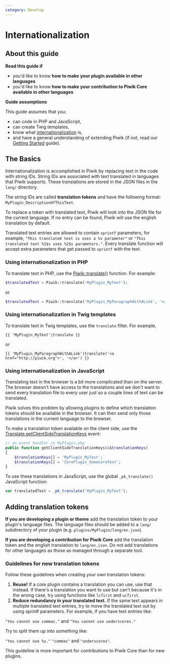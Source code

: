 ```yaml
---
category: Develop
---
```

# Internationalization

<!-- Meta (to be deleted)
Purpose:
- describe how to make plugins/contributions available in different languages,
- describe how to use internationalization in twig templates & in PHP code,
- describe how to create new translation keys (ie, reuse as much as possible),
- describe how plugin developers can use otrance (possible?)

Audience: plugin developers

Expected Result: 

Notes: 

What's missing? (stuff in my list that was not in when I wrote the 1st draft)
- plugin developers + otrance
-->

## About this guide

**Read this guide if**

* you'd like to know **how to make your plugin available in other languages**
* you'd like to know **how to make your contribution to Piwik Core available in other languages**

**Guide assumptions**

This guide assumes that you:

* can code in PHP and JavaScript,
* can create Twig templates,
* know what [internationalization](http://en.wikipedia.org/wiki/Internationalization_and_localization) is,
* and have a general understanding of extending Piwik (if not, read our [Getting Started](/guides/getting-started-part-1) guide).

## The Basics

Internationalization is accomplished in Piwik by replacing text in the code with string IDs. String IDs are associated with text translated in languages that Piwik supports. These translations are stored in the JSON files in the `lang/` directory.

The string IDs are called **translation tokens** and have the following format: `MyPlugin_DescriptionOfThisText`.

To replace a token with translated text, Piwik will look into the JSON file for the current language. If no entry can be found, Piwik will use the english translation by default.

Translated text entries are allowed to contain `sprintf` parameters, for example, `"This translated text is uses a %s parameter"` or `"This translated text %1$s uses %2$s parameters."`. Every translate function will accept extra parameters that get passed to `sprintf` with the text.

### Using internationalization in PHP

To translate text in PHP, use the [Piwik::translate()](/api-reference/Piwik/Piwik#translate) function. For example:

```php
$translatedText = Piwik::translate('MyPlugin_MyText');
```

or

```php
$translatedText = Piwik::translate('MyPlugin_MyParagraphWithALink', '<a href="http:://piwik.org">', '</a>');
```

### Using internationalization in Twig templates

To translate text in Twig templates, use the `translate` filter. For example,

```twig
{{ 'MyPlugin_MyText'|translate }}
```

or

```twig
{{ 'MyPlugin_MyParagraphWithALink'|translate('<a href="http://piwik.org">', '</a>') }}
```

### Using internationalization in JavaScript

Translating text in the browser is a bit more complicated than on the server. The browser doesn't have access to the translations and we don't want to send every translation file to every user just so a couple lines of text can be translated.

Piwik solves this problem by allowing plugins to define which translation tokens should be available in the browser. It can then send only those translations in the current language to the browser.

To make a translation token available on the client side, use the [Translate.getClientSideTranslationKeys](/api-reference/events#translategetclientsidetranslationkeys) event:

```php
// an event handler in MyPlugin.php
public function getClientSideTranslationKeys(&$translationKeys)
{
    $translationKeys[] = 'MyPlugin_MyText';
    $translationKeys[] = 'CorePlugin_SomeCoreText';
}
```

To use these translations in JavaScript, use the global `_pk_translate()` JavaScript function:

```javascript
var translatedText = _pk_translate('MyPlugin_MyText');
```

## Adding translation tokens

**If you are developing a plugin or theme** add the translation token to your plugin's language files. The language files should be added to a `lang/` subdirectory of your plugin (e.g. `plugins/MyPlugin/lang/en.json`).

**If you are developing a contribution for Piwik Core** add the translation token and the english translation to `lang/en.json`. Do not add translations for other languages as those as managed through a separate tool.

### Guidelines for new translation tokens

Follow these guidelines when creating your own translation tokens:

1. **Reuse!** If a core plugin contains a translation you can use, use that instead. If there's a translation you want to use but can't because it's in the wrong case, try using functions like `lcfirst` and `ucfirst`.
2. **Reduce redundancy in your translated text.** If the same text appears in multiple translated text entries, try to move the translated text out by using sprintf parameters. For example, if you have text entries like:

  `"You cannot use commas."`
  and `"You cannot use underscores."`

  Try to split them up into something like:

  `"You cannot use %s."`
  `"commas"`
  and `"underscores"`.

  This guideline is more important for contributions to Piwik Core than for new plugins.
